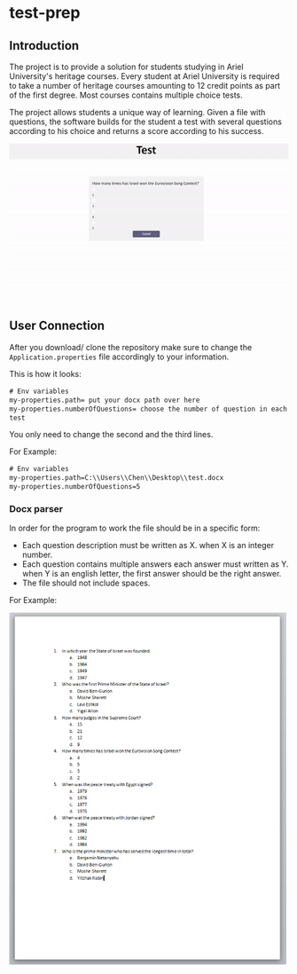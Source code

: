 # test-prep
## Introduction
The project is to provide a solution for students studying in Ariel University's heritage courses.
Every student at Ariel University is required to take a number of heritage courses amounting to 12
 credit points as part of the first degree. Most courses contains multiple choice tests.
 
 The project allows students a unique way of learning. Given a file with questions,
  the software builds for the student a test with several questions according to his
   choice and returns a score according to his success.
   
![](screenshots/demonstration.gif)

## User Connection
After you download/ clone the repository make sure to change the `Application.properties` file accordingly to your information.

This is how it looks:
```
# Env variables
my-properties.path= put your docx path over here
my-properties.numberOfQuestions= choose the number of question in each test
```

You only need to change the second and the third lines.

For Example:
```
# Env variables
my-properties.path=C:\\Users\\Chen\\Desktop\\test.docx
my-properties.numberOfQuestions=5
```
### Docx parser
In order for the program to work the file should be in a specific form:
* Each question description must be written as X. when X is an integer number.
* Each question contains multiple answers each answer must written as Y. when Y is an english letter, the first answer should be the right answer.
* The file should not include spaces.

For Example:

<img src="screenshots/fileExample.png" width="500"> 